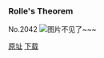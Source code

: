 ### Rolle's Theorem
No.2042
![图片不见了~~~](https://imgs.xkcd.com/comics/rolles_theorem.png)

[原址](https://xkcd.com//2042) [下载](https://imgs.xkcd.com/comics/rolles_theorem.png)

